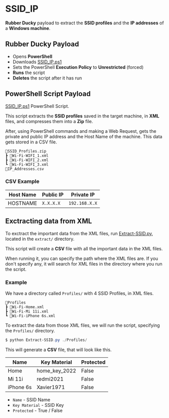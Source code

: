 # SSID_IP
**Rubber Ducky** payload to extract the **SSID profiles** and the **IP addresses** of a **Windows machine**.

## Rubber Ducky Payload

- Opens **PowerShell**
- Downloads [SSID_IP.ps1](https://github.com/Fonta22/SSID_IP/blob/main/SSID_IP.ps1)
- Sets the PowerShell **Execution Policy** to **Unrestricted** (forced)
- **Runs** the script
- **Deletes** the script after it has run

## PowerShell Script Payload
[SSID_IP.ps1](https://github.com/Fonta22/SSID_IP/blob/main/SSID_IP.ps1) PowerShell Script.

This script extracts the **SSID profiles** saved in the target machine, in **XML** files, and compresses them into a **Zip** file.

After, using PowerShell commands and making a Web Request, gets the private and public IP address and the Host Name of the machine. This data gets stored in a CSV file.

```
📂SSID_Profiles.zip
┣ 📜Wi-Fi-WIFI_1.xml
┣ 📜Wi-Fi-WIFI_2.xml
┗ 📜Wi-Fi-WIFI_3.xml
📜IP_Addresses.csv
```

### CSV Example

| Host Name  | Public IP   | Private IP    |
|------------|-------------|---------------|
| HOSTNAME   | `X.X.X.X`   | `192.168.X.X` |

## Exctracting data from XML

To exctract the important data from the XML files, run [Extract-SSID.py](https://github.com/Fonta22/SSID_IP/blob/main/extract/Extract-SSID.py), located in the `extract/` directory.

This script will create a **CSV** file with all the important data in the XML files.

When running it, you can specify the path where the XML files are. If you don't specify any, it will search for XML files in the directory where you run the script.

### Example

We have a directory called `Profiles/` with 4 SSID Profiles, in XML files.

```
📂Profiles
┣ 📜Wi-Fi-Home.xml
┣ 📜Wi-Fi-Mi 11i.xml
┗ 📜Wi-Fi-iPhone 6s.xml
```

To extract the data from those XML files, we will run the script, specifying the `Profiles/` directory.

```powershell
$ python Extract-SSID.py ./Profiles/
```

This will generate a **CSV** file, that will look like this.

| Name      | Key Material    | Protected |
|-----------|-----------------|-----------|
| Home      | home_key_2022   | False     |
| Mi 11i    | redmi2021       | False     |
| iPhone 6s | Xavier1971      | False     |

- `Name` - SSID Name
- `Key Material` - SSID Key
- `Protected` - True / False